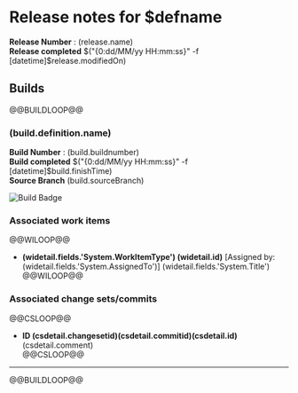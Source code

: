 
# Release notes for $defname
**Release Number**  : $($release.name)    
**Release completed** $("{0:dd/MM/yy HH:mm:ss}" -f [datetime]$release.modifiedOn) 

## Builds  
@@BUILDLOOP@@
### $($build.definition.name)  
**Build Number**  : $($build.buildnumber)    
**Build completed** $("{0:dd/MM/yy HH:mm:ss}" -f [datetime]$build.finishTime)     
**Source Branch** $($build.sourceBranch)  

![Build Badge](https://respawnsive.visualstudio.com/_apis/public/build/definitions/f1fa8967-2f73-4847-8f20-859d9d6241ca/7/badge)
  
### Associated work items  
@@WILOOP@@  
* **$($widetail.fields.'System.WorkItemType') $($widetail.id)** [Assigned by: $($widetail.fields.'System.AssignedTo')] $($widetail.fields.'System.Title')  
@@WILOOP@@  
  
### Associated change sets/commits  
@@CSLOOP@@  
* **ID $($csdetail.changesetid)$($csdetail.commitid)$($csdetail.id)** $($csdetail.comment)    
@@CSLOOP@@  


----------

@@BUILDLOOP@@